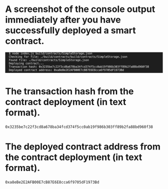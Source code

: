 # A screenshot of the console output immediately after you have successfully deployed a smart contract.
![contract deployment](contract_deployment.png)

# The transaction hash from the contract deployment (in text format).
`0x3235be7c22f3cd8a678ba34fcd374f5cc0ab19f986b303ff89b2fa88bd960f38`

# The deployed contract address from the contract deployment (in text format).
`0xa8eBe2E2AFB00E7cB87E6E8cca6f9705dF1973Bd`
